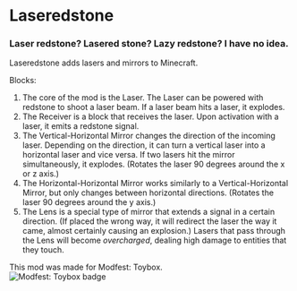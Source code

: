 # Laseredstone
### Laser redstone? Lasered stone? Lazy redstone? I have no idea.

Laseredstone adds lasers and mirrors to Minecraft.

Blocks:
1. The core of the mod is the Laser. The Laser can be powered with redstone to shoot a laser beam. If a laser beam hits a laser, it explodes.
2. The Receiver is a block that receives the laser. Upon activation with a laser, it emits a redstone signal.
3. The Vertical-Horizontal Mirror changes the direction of the incoming laser. Depending on the direction, it can turn a vertical laser into a horizontal laser and vice versa. If two lasers hit the mirror simultaneously, it explodes. (Rotates the laser 90 degrees around the x or z axis.)
4. The Horizontal-Horizontal Mirror works similarly to a Vertical-Horizontal Mirror, but only changes between horizontal directions. (Rotates the laser 90 degrees around the y axis.)
5. The Lens is a special type of mirror that extends a signal in a certain direction. (If placed the wrong way, it will redirect the laser the way it came, almost certainly causing an explosion.) Lasers that pass through the Lens will become _overcharged_, dealing high damage to entities that they touch.

This mod was made for Modfest: Toybox.</br>![Modfest: Toybox badge](https://raw.githubusercontent.com/ModFest/art/v2/badge/svg/toybox/cozy.svg)